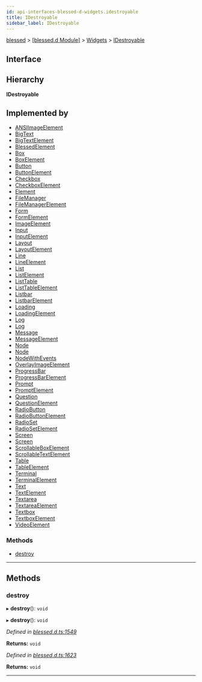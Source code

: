 ```yaml
---
id: api-interfaces-blessed-d-widgets.idestroyable
title: IDestroyable
sidebar_label: IDestroyable
---
```


[blessed](api-readme.md) > [[blessed.d Module]](api-modules-blessed-d-module.md) > [Widgets](api-modules-blessed-d-widgets.md) > [IDestroyable](api-interfaces-blessed-d-widgets.idestroyable.md)

## Interface

## Hierarchy

**IDestroyable**

## Implemented by

* [ANSIImageElement](api-classes-blessed-d-widgets.ansiimageelement.md)
* [BigText](api-classes-blessed-d-widget.bigtext.md)
* [BigTextElement](api-classes-blessed-d-widgets.bigtextelement.md)
* [BlessedElement](api-classes-blessed-d-widgets.blessedelement.md)
* [Box](api-classes-blessed-d-widget.box.md)
* [BoxElement](api-classes-blessed-d-widgets.boxelement.md)
* [Button](api-classes-blessed-d-widget.button.md)
* [ButtonElement](api-classes-blessed-d-widgets.buttonelement.md)
* [Checkbox](api-classes-blessed-d-widget.checkbox.md)
* [CheckboxElement](api-classes-blessed-d-widgets.checkboxelement.md)
* [Element](api-classes-blessed-d-widget.element.md)
* [FileManager](api-classes-blessed-d-widget.filemanager.md)
* [FileManagerElement](api-classes-blessed-d-widgets.filemanagerelement.md)
* [Form](api-classes-blessed-d-widget.form.md)
* [FormElement](api-classes-blessed-d-widgets.formelement.md)
* [ImageElement](api-classes-blessed-d-widgets.imageelement.md)
* [Input](api-classes-blessed-d-widget.input.md)
* [InputElement](api-classes-blessed-d-widgets.inputelement.md)
* [Layout](api-classes-blessed-d-widget.layout.md)
* [LayoutElement](api-classes-blessed-d-widgets.layoutelement.md)
* [Line](api-classes-blessed-d-widget.line.md)
* [LineElement](api-classes-blessed-d-widgets.lineelement.md)
* [List](api-classes-blessed-d-widget.list.md)
* [ListElement](api-classes-blessed-d-widgets.listelement.md)
* [ListTable](api-classes-blessed-d-widget.listtable.md)
* [ListTableElement](api-classes-blessed-d-widgets.listtableelement.md)
* [Listbar](api-classes-blessed-d-widget.listbar.md)
* [ListbarElement](api-classes-blessed-d-widgets.listbarelement.md)
* [Loading](api-classes-blessed-d-widget.loading.md)
* [LoadingElement](api-classes-blessed-d-widgets.loadingelement.md)
* [Log](api-classes-blessed-d-widgets.log.md)
* [Log](api-classes-blessed-d-widget.log.md)
* [Message](api-classes-blessed-d-widget.message.md)
* [MessageElement](api-classes-blessed-d-widgets.messageelement.md)
* [Node](api-classes-blessed-d-widgets.node.md)
* [Node](api-classes-blessed-d-widget.node.md)
* [NodeWithEvents](api-classes-blessed-d-widgets.nodewithevents.md)
* [OverlayImageElement](api-classes-blessed-d-widgets.overlayimageelement.md)
* [ProgressBar](api-classes-blessed-d-widget.progressbar.md)
* [ProgressBarElement](api-classes-blessed-d-widgets.progressbarelement.md)
* [Prompt](api-classes-blessed-d-widget.prompt.md)
* [PromptElement](api-classes-blessed-d-widgets.promptelement.md)
* [Question](api-classes-blessed-d-widget.question.md)
* [QuestionElement](api-classes-blessed-d-widgets.questionelement.md)
* [RadioButton](api-classes-blessed-d-widget.radiobutton.md)
* [RadioButtonElement](api-classes-blessed-d-widgets.radiobuttonelement.md)
* [RadioSet](api-classes-blessed-d-widget.radioset.md)
* [RadioSetElement](api-classes-blessed-d-widgets.radiosetelement.md)
* [Screen](api-classes-blessed-d-widgets.screen.md)
* [Screen](api-classes-blessed-d-widget.screen.md)
* [ScrollableBoxElement](api-classes-blessed-d-widgets.scrollableboxelement.md)
* [ScrollableTextElement](api-classes-blessed-d-widgets.scrollabletextelement.md)
* [Table](api-classes-blessed-d-widget.table.md)
* [TableElement](api-classes-blessed-d-widgets.tableelement.md)
* [Terminal](api-classes-blessed-d-widget.terminal.md)
* [TerminalElement](api-classes-blessed-d-widgets.terminalelement.md)
* [Text](api-classes-blessed-d-widget.text.md)
* [TextElement](api-classes-blessed-d-widgets.textelement.md)
* [Textarea](api-classes-blessed-d-widget.textarea.md)
* [TextareaElement](api-classes-blessed-d-widgets.textareaelement.md)
* [Textbox](api-classes-blessed-d-widget.textbox.md)
* [TextboxElement](api-classes-blessed-d-widgets.textboxelement.md)
* [VideoElement](api-classes-blessed-d-widgets.videoelement.md)

### Methods

* [destroy](api-interfaces-blessed-d-widgets.idestroyable.md#destroy)

---

## Methods

<a id="destroy"></a>

###  destroy

▸ **destroy**(): `void`

▸ **destroy**(): `void`

*Defined in [blessed.d.ts:1549](https://github.com/cancerberoSgx/accursed/blob/f66c8ce/src/declarations/blessed.d.ts#L1549)*

**Returns:** `void`

*Defined in [blessed.d.ts:1623](https://github.com/cancerberoSgx/accursed/blob/f66c8ce/src/declarations/blessed.d.ts#L1623)*

**Returns:** `void`

___

